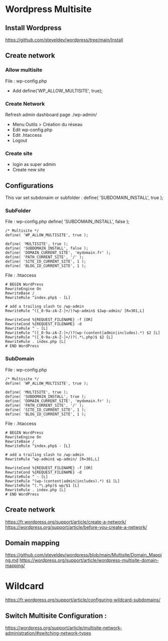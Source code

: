 # Wordpress Multisite 

## Install Wordpress
https://github.com/steveldev/wordpress/tree/main/Install

## Create network 

### Allow multisite
File : wp-config.php  
- Add define('WP_ALLOW_MULTISITE', true);  

### Create Network
Refresh admin dashboard page ./wp-admin/
- Menu Outils > Création du réseau
- Edit wp-config.php
- Edit .htaccess
- Logout 

### Create site
- login as super admin
- Create new site


## Configurations 
This var set subdonaim or subfolder : define( 'SUBDOMAIN_INSTALL', true );


### SubFolder
File : wp-config.php
define( 'SUBDOMAIN_INSTALL', false );

```
/* Multisite */
define( 'WP_ALLOW_MULTISITE', true );

define( 'MULTISITE', true );
define( 'SUBDOMAIN_INSTALL', false );
define( 'DOMAIN_CURRENT_SITE', 'mydomain.fr' );
define( 'PATH_CURRENT_SITE', '/' );
define( 'SITE_ID_CURRENT_SITE', 1 );
define( 'BLOG_ID_CURRENT_SITE', 1 );
```


File : .htaccess
```
# BEGIN WordPress
RewriteEngine On
RewriteBase /
RewriteRule ^index.php$ - [L]
 
# add a trailing slash to /wp-admin
RewriteRule ^([_0-9a-zA-Z-]+/)?wp-admin$ $1wp-admin/ [R=301,L]
 
RewriteCond %{REQUEST_FILENAME} -f [OR]
RewriteCond %{REQUEST_FILENAME} -d
RewriteRule ^ - [L]
RewriteRule ^([_0-9a-zA-Z-]+/)?(wp-(content|admin|includes).*) $2 [L]
RewriteRule ^([_0-9a-zA-Z-]+/)?(.*\.php)$ $2 [L]
RewriteRule . index.php [L]
# END WordPress
```

### SubDomain
File : wp-config.php
```
/* Multisite */
define( 'WP_ALLOW_MULTISITE', true );

define( 'MULTISITE', true );
define( 'SUBDOMAIN_INSTALL', true );
define( 'DOMAIN_CURRENT_SITE', 'mydomain.fr' );
define( 'PATH_CURRENT_SITE', '/' );
define( 'SITE_ID_CURRENT_SITE', 1 );
define( 'BLOG_ID_CURRENT_SITE', 1 );
```

File : .htaccess
```
# BEGIN WordPress
RewriteEngine On
RewriteBase /
RewriteRule ^index.php$ - [L]
 
# add a trailing slash to /wp-admin
RewriteRule ^wp-admin$ wp-admin/ [R=301,L]
 
RewriteCond %{REQUEST_FILENAME} -f [OR]
RewriteCond %{REQUEST_FILENAME} -d
RewriteRule ^ - [L]
RewriteRule ^(wp-(content|admin|includes).*) $1 [L]
RewriteRule ^(.*\.php)$ wp/$1 [L]
RewriteRule . index.php [L]
# END WordPress
```

## Create network
https://fr.wordpress.org/support/article/create-a-network/
https://wordpress.org/support/article/before-you-create-a-network/

## Domain mapping 
https://github.com/steveldev/wordpress/blob/main/Multisite/Domain_Mapping.md
https://wordpress.org/support/article/wordpress-multisite-domain-mapping/

# Wildcard 
https://fr.wordpress.org/support/article/configuring-wildcard-subdomains/

## Switch Multisite Configuration :  
https://wordpress.org/support/article/multisite-network-administration/#switching-network-types
